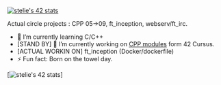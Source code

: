 <!--
**krozis/KroziS** is a ✨ _special_ ✨ repository because its `README.md` (this file) appears on your GitHub profile.

Here are some ideas to get you started:


-->

 
[![stelie's 42 stats](https://badge42.vercel.app/api/v2/clb69o0ow00060fmo8rgb8exn/stats?cursusId=21&coalitionId=46)](https://github.com/JaeSeoKim/badge42)

Actual circle projects : CPP 05->09, ft_inception, webserv/ft_irc.


- 🌱 I’m currently learning C/C++
- [STAND BY] 🔭 I’m currently working on [CPP modules](https://github.com/krozis/42_CPP) form 42 Cursus.
- [ACTUAL WORKIN ON] ft_inception (Docker/dockerfile)
- ⚡ Fun fact: Born on the towel day.

[![stelie's 42 stats](squirrel.gif)]
